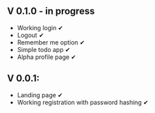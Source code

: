 ## V 0.1.0 - in progress
- Working login ✔
- Logout ✔
- Remember me option ✔
- Simple todo app ✔
- Alpha profile page ✔

## V 0.0.1:
- Landing page ✔
- Working registration with password hashing ✔